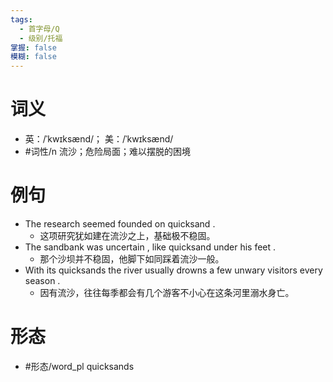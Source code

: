 ```yaml
---
tags:
  - 首字母/Q
  - 级别/托福
掌握: false
模糊: false
---
```

# 词义
- 英：/ˈkwɪksænd/； 美：/ˈkwɪksænd/
- #词性/n  流沙；危险局面；难以摆脱的困境
# 例句
- The research seemed founded on quicksand .
	- 这项研究犹如建在流沙之上，基础极不稳固。
- The sandbank was uncertain , like quicksand under his feet .
	- 那个沙坝并不稳固，他脚下如同踩着流沙一般。
- With its quicksands the river usually drowns a few unwary visitors every season .
	- 因有流沙，往往每季都会有几个游客不小心在这条河里溺水身亡。
# 形态
- #形态/word_pl quicksands
